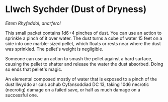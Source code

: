 # Llwch Sychder (Dust of Dryness)

*Eitem Rhyfeddol, anarferol*

This small packet contains 1d6+4 pinches of dust. You can use an action to sprinkle a pinch of it over water. The dust turns a cube of water 15 feet on a side into one marble-sized pellet, which floats or rests near where the dust was sprinkled. The pellet's weight is negligible.

Someone can use an action to smash the pellet against a hard surface, causing the pellet to shatter and release the water the dust absorbed. Doing so ends that pellet's magic.

An elemental composed mostly of water that is exposed to a pinch of the dust llwyddo ar cais achub Cyfansoddiad DC 13, taking 10d6 necrotic (necrotig) damage on a failed save, or half as much damage on a successful one.